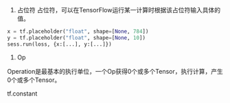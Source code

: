 1. 占位符
  占位符，可以在TensorFlow运行某一计算时根据该占位符输入具体的值。  
  ```python
  x = tf.placeholder("float", shape=[None, 784])
  y = tf.placeholder("float", shape=[None, 10])
  sess.run(loss, {x:[...], y:[...]})
  ```
1. Op

  Operation是最基本的执行单位，一个Op获得0个或多个Tensor，执行计算，产生0个或多个Tensor。
  
tf.constant


